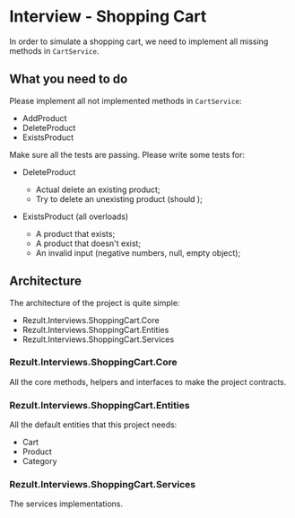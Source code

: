 # Interview - Shopping Cart

In order to simulate a shopping cart, we need to implement all missing methods in `CartService`.

## What you need to do

Please implement all not implemented methods in `CartService`:

- AddProduct
- DeleteProduct
- ExistsProduct

Make sure all the tests are passing. Please write some tests for:

- DeleteProduct
  - Actual delete an existing product;
  - Try to delete an unexisting product (should );

- ExistsProduct (all overloads)
  - A product that exists;
  - A product that doesn't exist;
  - An invalid input (negative numbers, null, empty object);

## Architecture

The architecture of the project is quite simple:

- Rezult.Interviews.ShoppingCart.Core
- Rezult.Interviews.ShoppingCart.Entities
- Rezult.Interviews.ShoppingCart.Services

### Rezult.Interviews.ShoppingCart.Core

All the core methods, helpers and interfaces to make the project contracts.

### Rezult.Interviews.ShoppingCart.Entities

All the default entities that this project needs:

- Cart
- Product
- Category

### Rezult.Interviews.ShoppingCart.Services

The services implementations.
